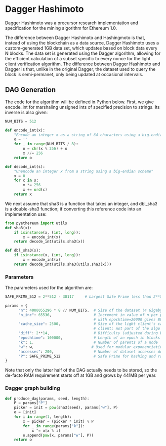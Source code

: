 # Dagger Hashimoto

Dagger Hashimoto was a precursor research implementation and specification for the mining algorithm for Ethereum 1.0.

The difference between Dagger Hashimoto and Hashingmoto is that, instead of using the blockchain as a data source, Dagger Hashimoto uses a custom-generated 1GB data set, which updates based on block data every N blocks. The data set is generated using the Dagger algorithm, allowing for the efficient calculation of a subset specific to every nonce for the light client verification algorithm. The difference between Dagger Hashimoto and Dagger is that, unlike in the original Dagger, the dataset used to query the block is semi-permanet, only being updated at occasional intervals.

## DAG Generation

The code for the algorithm will be defined in Python below. First, we give encode_int for marshaling unsigned ints of specified precision to strings. Its inverse is also given:

```python
NUM_BITS = 512

def encode_int(x):
    "Encode an integer x as a string of 64 characters using a big-endian scheme"
    o = ''
    for _ in range(NUM_BITS / 8):
        o = chr(x % 256) + o
        x //= 256
    return o

def decode_int(s):
    "Unencode an integer x from a string using a big-endian scheme"
    x = 0
    for c in s:
        x *= 256
        x += ord(c)
    return x
```

We next assume that sha3 is a function that takes an integer, and dbl_sha3 is a double-sha3 function; if converting this reference code into an implementation use:

```python
from pyethereum import utils
def sha3(x):
    if isinstance(x, (int, long)):
        x = encode_int(x)
    return decode_int(utils.sha3(x))

def dbl_sha3(x):
    if isinstance(x, (int, long)):
        x = encode_int(x)
    return decode_int(utils.sha3(utils.sha3(x)))
```

### Parameters

The parameters used for the algorithm are:

```python
SAFE_PRIME_512 = 2**512 - 38117     # Largest Safe Prime less than 2**512

params = {
      "n": 4000055296 * 8 // NUM_BITS,  # Size of the dataset (4 Gigabytes); MUST BE MULTIPLE OF 65536
      "n_inc": 65536,                   # Increment in value of n per period; MUST BE MULTIPLE OF 65536
                                        # with epochtime=20000 gives 882 MB growth per year
      "cache_size": 2500,               # Size of the light client's cache (can be chosen by light
                                        # client; not part of the algo spec)
      "diff": 2**14,                    # Difficulty (adjusted during block evaluation)
      "epochtime": 100000,              # Length of an epoch in blocks (how often the dataset is updated)
      "k": 1,                           # Number of parents of a node
      "w": w,                          # Used for modular exponentiation hashing
      "accesses": 200,                  # Number of dataset accesses during hashimoto
      "P": SAFE_PRIME_512               # Safe Prime for hashing and random number generation
}
```

Note that only the latter half of the DAG actually needs to be stored, so the de-facto RAM requirement starts off at 1GB and grows by 441MB per year.

### Dagger graph building

```python
def produce_dag(params, seed, length):
    P = params["P"]
    picker = init = pow(sha3(seed), params["w"], P)
    o = [init]
    for i in range(1, length):
        x = picker = (picker * init) % P
        for _ in range(params["k"]):
            x ^= o[x % i]
        o.append(pow(x, params["w"], P))
    return o
```

